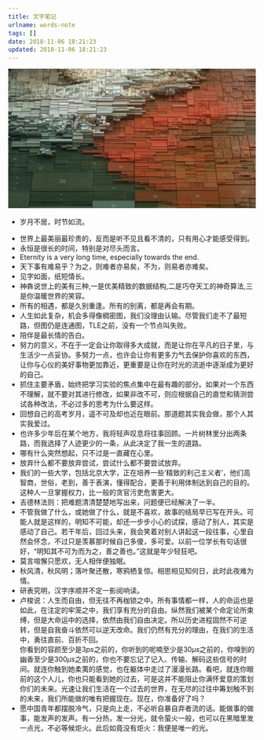 ```yaml
---
title: 文字笔记
urlname: words-note
tags: []
date: 2018-11-06 18:21:23
updated: 2018-11-06 18:21:23
---
```


![](../asset/words-note.cover.webp)

* 岁月不居，时节如流。

<!--more-->

* 世界上最美丽最珍贵的，反而是听不见且看不清的，只有用心才能感受得到。
* 永恒是很长的时间，特别是对尽头而言。
* Eternity is a very long time, especially towards the end.
* 天下事有难易乎？为之，则难者亦易矣，不为，则易者亦难矣。
* 见字如面，纸短情长。
* 神犇说世上的美有三种,一是优美精致的数据结构,二是巧夺天工的神奇算法,三是你温暖世界的笑容。
* 所有的相遇，都是久别重逢。所有的别离，都是再会有期。
* 人生如此复杂，机会多得像稠密图，我们没理由认输。尽管我们走不了最短路，但图仍是连通图，TLE之前，没有一个节点叫失败。
* 陪伴是最长情的告白。
* 努力的意义，不在于一定会让你取得多大成就，而是让你在平凡的日子里，与生活少一点妥协。多努力一点，也许会让你有更多力气去保护你喜欢的东西，让你与心仪的美好事物更加靠近，更重要是让你在时光的流逝中逐渐成为更好的自己。
* 抓住主要矛盾，始终把学习实验的焦点集中在最有趣的部分。如果对一个东西不理解，就不要对其进行修改，如果非改不可，则应根据自己的直觉和猜测尝试各种改法，不必过多的思考为什么要这样。
* 回想自己的高考岁月，遥不可及却也近在眼前。那道题其实我会做，那个人其实我爱过。
* 也许多少年后在某个地方，我将轻声叹息将往事回顾。一片树林里分出两条路，而我选择了人迹更少的一条，从此决定了我一生的道路。
* 哪有什么突然想起，只不过是一直藏在心里。
* 放弃什么都不要放弃尝试，尝试什么都不要尝试放弃。
* 我们的一些大学，包括北京大学，正在培养一些‘精致的利己主义者’，他们高智商，世俗，老到，善于表演，懂得配合，更善于利用体制达到自己的目的。这种人一旦掌握权力，比一般的贪官污吏危害更大。
* 吉德林法则：把难题清清楚楚地写出来，问题便已经解决了一半。
* 不管我做了什么，或她做了什么，就是不喜欢，故事的结局早已写在开头。可能人就是这样的，明知不可能，却还一步步小心的试探，感动了别人，其实是感动了自己。若干年后，回过头来，我会笑着对别人讲起这一段往事，心里自然会怀念，不过只是羡慕那时候自己多傻，多可爱。以前一位学长有句话很好，“明知其不可为而为之，善之善也。”这就是年少轻狂吧。
* 莫言喧懈只愿欢，无人相伴便独眠。
* 秋风清，秋风明；落叶聚还散，寒鸦栖复惊。相思相见知何日，此时此夜难为情。
* 研表究明，汉字序顺并不定一影阅响读。
* 卢梭说：人生而自由，但无往不再枷锁之中。所有事情都一样，人的命运也是如此，在注定的牢笼之中，我们享有充分的自由。纵然我们被某个命定论所束缚，但是大命运中的选择，依然由我们自由决定。所以历史进程固然不可逆转，但是自我奋斗依然可以逆天改命。我们仍然有充分的理由，在我们的生活中，勇往直前、百折不回。    
你看到的容颜至少是$3 ps$之前的，你听到的呢喃至少是$30\mu s$之前的，你嗅到的幽香至少是$300\mu s$之前的，你也不要忘记了记入、传输、解码这些信号的时间。就连你触到她柔荑的感觉，也在躯体中走过了漫漫长路。看吧，就连你眼前的这个人儿，你也只能看到她的过去，可是这并不能阻止你满怀爱意的策划你们的未来。光速让我们生活在一个过去的世界，在无尽的过往中筹划触不到的未来，我们所能做的唯有把握现在。现在，你准备好了吗？    
* 愿中国青年都摆脱冷气，只是向上走，不必听自暴自弃者流的话。能做事的做事，能发声的发声。有一分热，发一分光，就令萤火一般，也可以在黑暗里发一点光，不必等候炬火。此后如竟没有炬火：我便是唯一的光。